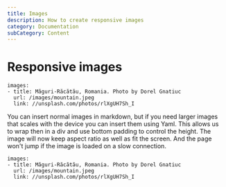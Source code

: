 ```yaml
---
title: Images
description: How to create responsive images
category: Documentation
subCategory: Content
---
```


# Responsive images

```styledYaml
images:
- title: Măguri-Răcătău, Romania. Photo by Dorel Gnatiuc
  url: /images/mountain.jpeg
  link: //unsplash.com/photos/rlXgUH7Sh_I
```

You can insert normal images in markdown, but if you need larger images that scales with the device you can insert them using Yaml. This allows us to wrap then in a div and use bottom padding to control the height. The image will now keep aspect ratio as well as fit the screen. And the page won't jump if the image is loaded on a slow connection.

```highlight
images:
- title: Măguri-Răcătău, Romania. Photo by Dorel Gnatiuc
  url: /images/mountain.jpeg
  link: //unsplash.com/photos/rlXgUH7Sh_I
```